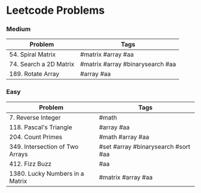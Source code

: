 # Leetcode Problems

### Medium
| Problem | Tags |
| --- | --- |
| 54. Spiral Matrix | #matrix #array #aa |
| 74. Search a 2D Matrix | #matrix #array #binarysearch #aa |
| 189. Rotate Array | #array #aa |

### Easy
| Problem | Tags |
| --- | --- |
| 7. Reverse Integer | #math |
| 118. Pascal's Triangle | #array #aa |
| 204. Count Primes | #math #array #aa |
| 349. Intersection of Two Arrays | #set #array #binarysearch #sort #aa |
| 412. Fizz Buzz | #aa |
| 1380. Lucky Numbers in a Matrix | #matrix #array #aa |
